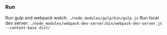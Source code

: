 ### Run
Run gulp and webpack watch: `./node_modules/gulp/bin/gulp.js`
Run local dev server: `./node_modules/webpack-dev-server/bin/webpack-dev-server.js --content-base dist/`
